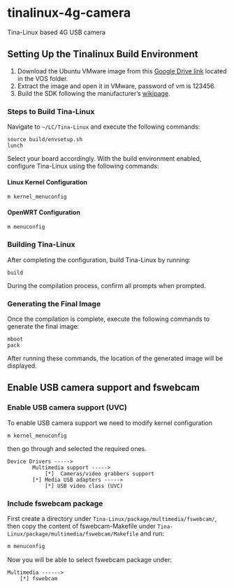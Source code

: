 # tinalinux-4g-camera
Tina-Linux based 4G USB camera

## Setting Up the Tinalinux Build Environment

1. Download the Ubuntu VMware image from this [Google Drive link](https://drive.google.com/drive/folders/1lrqDsxtGl8WvU7o547lT9IkHwGyAHXFU?spm=a2g0o.detail.1000023.1.74524KRw4KRwT2) located in the VOS folder.
2. Extract the image and open it in VMware, password of vm is 123456.
3. Build the SDK following the manufacturer’s [wikipage](http://wiki.lctech.cc/index.php?title=LC-PI-T113).

### Steps to Build Tina-Linux

Navigate to `~/LC/Tina-Linux` and execute the following commands:
```shell
source build/envsetup.sh
lunch
```
Select your board accordingly. With the build environment enabled, configure Tina-Linux using the following commands:

#### Linux Kernel Configuration
```shell
m kernel_menuconfig
```

#### OpenWRT Configuration
```shell
m menuconfig
```

### Building Tina-Linux

After completing the configuration, build Tina-Linux by running:
```shell
build
```
During the compilation process, confirm all prompts when prompted.

### Generating the Final Image

Once the compilation is complete, execute the following commands to generate the final image:
```shell
mboot
pack
```
After running these commands, the location of the generated image will be displayed.

## Enable USB camera support and fswebcam

### Enable USB camera support (UVC)
To enable USB camera support we need to modify kernel configuration
```shell
m kernel_menuconfig
```

then go through and selected the required ones.
```
Device Drivers ----->
        Multimedia support ----->
            [*]  Cameras/video grabbers support
        [*] Media USB adapters ----->
            [*] USB video class (UVC)
```

### Include fswebcam package

First create a directory under `Tina-Linux/package/multimedia/fswebcam/`, then copy the content of fswebcam-Makefile under `Tina-Linux/package/multimedia/fswebcam/Makefile` and run:
```bash
m menuconfig
```
Now you will be able to select fswebcam package under:
```
Multimedia ------>
    [*] fswebcam
```
